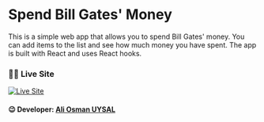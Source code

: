 # Spend Bill Gates' Money

This is a simple web app that allows you to spend Bill Gates' money. You can add items to the list and see how much money you have spent. The app is built with React and uses React hooks.

### 🧑‍💻 Live Site

[![Live Site](/public/images/github.svg)](https://spend-bill-gates-money-alpha.vercel.app/)

#### 😉 Developer: [Ali Osman UYSAL](https://www.linkedin.com/in/aliosmanuysal/)  
